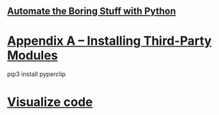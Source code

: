 ## [Automate the Boring Stuff with Python](https://automatetheboringstuff.com)

# [Appendix A – Installing Third-Party Modules](https://automatetheboringstuff.com/appendixa/)

pip3 install pyperclip

# [Visualize code](pythontutor.com/visualize.html#mode=edit)
